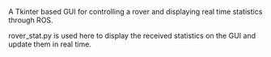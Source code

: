 A Tkinter based GUI for controlling a rover and displaying real time statistics through ROS.


rover_stat.py is used here to display the received statistics on the GUI and update them in real time.
